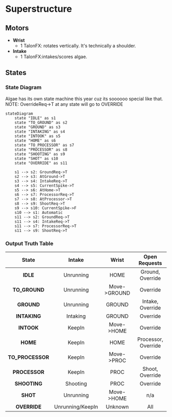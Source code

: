 # Superstructure

## Motors

-   **Wrist**
    - 1 TalonFX: rotates vertically. It's technically a shoulder.
-   **Intake**
    -   1 TalonFX:intakes/scores algae.

## States

### State Diagram

Algae has its own state machine this year cuz its soooooo special like that. NOTE: OverrideReq->T at any state will go to OVERRIDE

```mermaid
stateDiagram
    state "IDLE" as s1
    state "TO_GROUND" as s2
    state "GROUND" as s3
    state "INTAKING" as s4
    state "INTOOK" as s5
    state "HOME" as s6
    state "TO_PROCESSOR" as s7
    state "PROCESSOR" as s8
    state "SHOOTING" as s9
    state "SHOT" as s10
    state "OVERRIDE" as s11

    s1 --> s2: GroundReq->T
    s2 --> s3: AtGround->T
    s3 --> s4: IntakeReq->T
    s4 --> s5: CurrentSpike->T
    s5 --> s6: AtHome->T
    s6 --> s7: ProcessorReq->T
    s7 --> s8: AtProcessor->T
    s8 --> s9: ShootReq->T
    s9 --> s10: CurrentSpike->F
    s10 --> s1: Automatic
    s11 --> s2: GroundReq->T
    s11 --> s4: IntakeReq->T
    s11 --> s7: ProcessorReq->T
    s11 --> s9: ShootReq->T

```

### Output Truth Table

|    **State**     | **Intake**     |**Wrist**    | **Open Requests**  |
| :--------------: | :------------: | :--------:  | :----------------: |
|     **IDLE**     | Unrunning      |  HOME       | Ground, Override   |
|**TO_GROUND**     | Unrunning      |Move->GROUND | Override           |
|  **GROUND**      | Unrunning      | GROUND      | Intake, Override   |
|  **INTAKING**    | Intaking       | GROUND      | Override           |
|  **INTOOK**      | KeepIn         |Move->HOME   | Override           |
| **HOME**         | KeepIn         | HOME        | Processor, Override|
| **TO_PROCESSOR** | KeepIn         |Move->PROC   | Override           |
| **PROCESSOR**    | KeepIn         |PROC         | Shoot, Override    |
| **SHOOTING**     | Shooting       | PROC        | Override           |
| **SHOT**         | Unrunning      | Move->HOME  | n/a                |
| **OVERRIDE**     |Unrunning/KeepIn|Unknown      | All                |